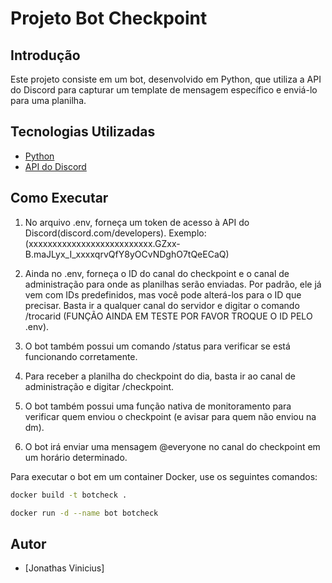 # Projeto Bot Checkpoint

## Introdução
Este projeto consiste em um bot, desenvolvido em Python, que utiliza a API do Discord para capturar um template de mensagem específico e enviá-lo para uma planilha.

## Tecnologias Utilizadas
- [Python](https://www.python.org/)
- [API do Discord](https://discord.com/developers/docs/intro)

## Como Executar
1. No arquivo .env, forneça um token de acesso à API do Discord(discord.com/developers). Exemplo: (xxxxxxxxxxxxxxxxxxxxxxxxxx.GZxx-B.maJLyx_I_xxxxqrvQfY8yOCvNDghO7tQeECaQ)

2. Ainda no .env, forneça o ID do canal do checkpoint e o canal de administração para onde as planilhas serão enviadas. Por padrão, ele já vem com IDs predefinidos, mas você pode alterá-los para o ID que precisar. Basta ir a qualquer canal do servidor e digitar o comando /trocarid (FUNÇÃO AINDA EM TESTE POR FAVOR TROQUE O ID PELO .env).

3. O bot também possui um comando /status para verificar se está funcionando corretamente.

4. Para receber a planilha do checkpoint do dia, basta ir ao canal de administração e digitar /checkpoint.

5. O bot também possui uma função nativa de monitoramento para verificar quem enviou o checkpoint (e avisar para quem não enviou na dm).

6. O bot irá enviar uma mensagem @everyone no canal do checkpoint em um horário determinado.


Para executar o bot em um container Docker, use os seguintes comandos:
```bash
docker build -t botcheck .

docker run -d --name bot botcheck
```

## Autor
- [Jonathas Vinicius]